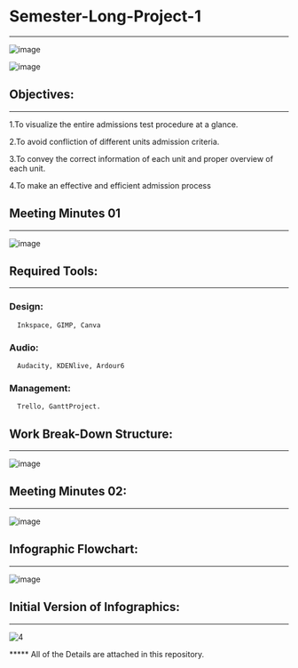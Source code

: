 # Semester-Long-Project-1
------------------------------

![image](https://user-images.githubusercontent.com/45651547/206245436-15c85190-57cb-4312-8735-81424f701673.png)

![image](https://user-images.githubusercontent.com/45651547/206245597-bf3c6b53-7fdd-4561-bbf3-74ccc07ccb30.png)

## Objectives:
---------------
  1.To visualize the entire admissions test procedure at a glance.
  
  2.To avoid confliction of different units admission criteria.
  
  3.To convey the correct information of each unit and proper overview of each unit.
  
  4.To make an effective and efficient admission process
  

 ## Meeting Minutes 01
 ----------------------
 
![image](https://user-images.githubusercontent.com/45651547/206247746-e7b080c8-75b9-46a3-a042-df14a353cd8d.png)

## Required Tools: 
--------------------
### Design: 
      Inkspace, GIMP, Canva
### Audio:  
      Audacity, KDENlive, Ardour6
### Management: 
      Trello, GanttProject.
      
## Work Break-Down Structure:
-------------------------------

![image](https://user-images.githubusercontent.com/45651547/206247233-edb900c6-da2a-4654-9e56-1392ca097ca6.png)


## Meeting Minutes 02:
-----------------------

![image](https://user-images.githubusercontent.com/45651547/206247484-b29d5e3c-65b0-4c5a-985a-1877b43f8dc2.png)

## Infographic Flowchart:
---------------------------

![image](https://user-images.githubusercontent.com/45651547/206248033-e2f1c65c-a608-4ff9-90cf-fe1473842432.png)

## Initial Version of Infographics:
-------------------------------------

![4](https://user-images.githubusercontent.com/45651547/206248673-de31db65-b8e3-48b8-a01b-bb8c5014bbcd.png)

***** All of the Details are attached in this repository.

